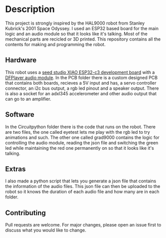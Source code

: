 # Description

This project is strongly inspired by the HAL9000 robot from Stanley Kubrick's 2001 Space Odyssey. I used an ESP32 based board for the main logic and an audio module so that it looks like it's talking. Most of the mechanical parts are recicled or 3D printed.
This repository contains all the contents for making and programming the robot.

## Hardware

This robot uses a [seed studio XIAO ESP32-c3 development board](https://wiki.seeedstudio.com/XIAO_ESP32C3_Getting_Started/) with a [DFPlayer audio module](https://www.dfrobot.com/product-1121.html). 
In the PCB folder there is a custom designed PCB that contains both boards, recieves a 5V input and has, a servo controller connector, an i2c bus output, a rgb led pinout and a speaker output. There is also a socket for an adxl345 accelerometer and other audio output that can go to an amplifier.

## Software

In the Circuitpython folder there is the code that runs on the robot. There are two files, the one called eyetest lets me play with the rgb led to try animations and such. The other one called grad9000 contains the logic for controlling the audio module, reading the json file and switching the green led while maintaining the red one permanently on so that it looks like it's talking. 

## Extras

I also made a python script that lets you generate a json file that contains the information of the audio files. This json file can then be uploaded to the robot so it knows the duration of each audio file and how many are in each folder.

## Contributing

Pull requests are welcome. For major changes, please open an issue first
to discuss what you would like to change.

